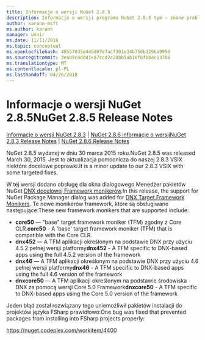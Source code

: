 ```yaml
---
title: Informacje o wersji NuGet 2.8.5
description: Informacje o wersji programu NuGet 2.8.5 tym — znane problemy, poprawki, dodatkowe funkcje i dcr.
author: karann-msft
ms.author: karann
manager: unnir
ms.date: 11/11/2016
ms.topic: conceptual
ms.openlocfilehash: 40557035e445d07e7acf301e34b750b329ba9990
ms.sourcegitcommit: 3eab9c4dd41ea7ccd2c28bb5ab16f6fbbec13708
ms.translationtype: MT
ms.contentlocale: pl-PL
ms.lasthandoff: 04/26/2018
---
```

# <a name="nuget-285-release-notes"></a><span data-ttu-id="ec268-103">Informacje o wersji NuGet 2.8.5</span><span class="sxs-lookup"><span data-stu-id="ec268-103">NuGet 2.8.5 Release Notes</span></span>

<span data-ttu-id="ec268-104">[Informacje o wersji NuGet 2.8.3](../release-notes/nuget-2.8.3.md) | [NuGet 2.8.6 informacje o wersji](../release-notes/nuget-2.8.6.md)</span><span class="sxs-lookup"><span data-stu-id="ec268-104">[NuGet 2.8.3 Release Notes](../release-notes/nuget-2.8.3.md) | [NuGet 2.8.6 Release Notes](../release-notes/nuget-2.8.6.md)</span></span>

<span data-ttu-id="ec268-105">NuGet 2.8.5 wydanej w dniu 30 marca 2015 roku.</span><span class="sxs-lookup"><span data-stu-id="ec268-105">NuGet 2.8.5 was released March 30, 2015.</span></span> <span data-ttu-id="ec268-106">Jest to aktualizacja pomocnicza do naszej 2.8.3 VSIX niektóre docelowe poprawki.</span><span class="sxs-lookup"><span data-stu-id="ec268-106">It is a minor update to our 2.8.3 VSIX with some targeted fixes.</span></span>

<span data-ttu-id="ec268-107">W tej wersji dodano obsługę dla okna dialogowego Menedżer pakietów NuGet [DNX docelowej Framework monikerów](https://github.com/aspnet/dnx).</span><span class="sxs-lookup"><span data-stu-id="ec268-107">In this release, the support for NuGet Package Manager dialog was added for [DNX Target Framework Monikers](https://github.com/aspnet/dnx).</span></span>  <span data-ttu-id="ec268-108">Te nowe monikerów framework, które są obsługiwane następujące:</span><span class="sxs-lookup"><span data-stu-id="ec268-108">These new framework monikers that are supported include:</span></span>

* <span data-ttu-id="ec268-109">**core50** — "base" target framework moniker (TFM) zgodny z Core CLR.</span><span class="sxs-lookup"><span data-stu-id="ec268-109">**core50** - A 'base' target framework moniker (TFM) that is compatible with the Core CLR.</span></span>
* <span data-ttu-id="ec268-110">**dnx452** — A TFM aplikacji określonym na podstawie DNX przy użyciu 4.5.2 pełnej wersji platformy</span><span class="sxs-lookup"><span data-stu-id="ec268-110">**dnx452** - A TFM specific to DNX-based apps using the full 4.5.2 version of the framework</span></span>
* <span data-ttu-id="ec268-111">**dnx46** — A TFM aplikacji określonym na podstawie DNX przy użyciu 4.6 pełnej wersji platformy</span><span class="sxs-lookup"><span data-stu-id="ec268-111">**dnx46** - A TFM specific to DNX-based apps using the full 4.6 version of the framework</span></span>
* <span data-ttu-id="ec268-112">**dnxcore50** — A TFM aplikacji określonym na podstawie środowiska DNX za pomocą wersji Core 5.0 Framework</span><span class="sxs-lookup"><span data-stu-id="ec268-112">**dnxcore50** - A TFM specific to DNX-based apps using the Core 5.0 version of the framework</span></span>

<span data-ttu-id="ec268-113">Jeden błąd został rozwiązany tego uniemożliwił pakietów instalacji do projektów języka FSharp prawidłowo:</span><span class="sxs-lookup"><span data-stu-id="ec268-113">One bug was fixed that prevented packages from installing into FSharp projects properly:</span></span>

https://nuget.codeplex.com/workitem/4400